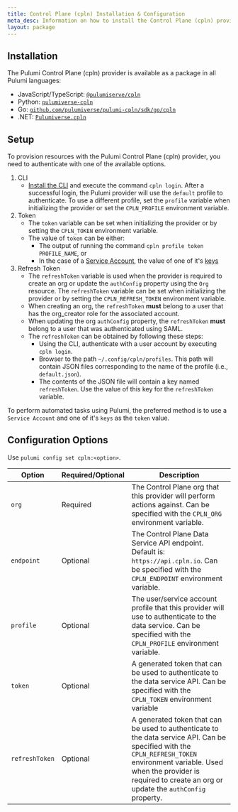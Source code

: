 ```yaml
---
title: Control Plane (cpln) Installation & Configuration
meta_desc: Information on how to install the Control Plane (cpln) provider.
layout: package
---
```


## Installation

The Pulumi Control Plane (cpln) provider is available as a package in all Pulumi languages:

* JavaScript/TypeScript: [`@pulumiserve/cpln`](https://www.npmjs.com/package/@pulumiverse/cpln)
* Python: [`pulumiverse-cpln`](https://pypi.org/project/pulumiverse-cpln/)
* Go: [`github.com/pulumiverse/pulumi-cpln/sdk/go/cpln`](https://pkg.go.dev/github.com/pulumiverse/pulumi-cpln/sdk)
* .NET: [`Pulumiverse.cpln`](https://www.nuget.org/packages/Pulumiverse.cpln)

## Setup

To provision resources with the Pulumi Control Plane (cpln) provider, you need to authenticate with one of the available options.
1. CLI
    - [Install the CLI](https://docs.controlplane.com/reference/cli#installation) and execute the command `cpln login`. After a successful login, the Pulumi provider will use the `default` profile to authenticate. To use a different profile, set the `profile` variable when initializing the provider or set the `CPLN_PROFILE` environment variable.
2. Token
    - The `token` variable can be set when initializing the provider or by setting the `CPLN_TOKEN` environment variable.
    - The value of `token` can be either:
        - The output of running the command `cpln profile token PROFILE_NAME`, or
        - In the case of a [Service Account](https://docs.controlplane.com/reference/serviceaccount), the value of one of it's [keys](https://docs.controlplane.com/reference/serviceaccount#keys)
3. Refresh Token
    - The `refreshToken` variable is used when the provider is required to create an org or update the `authConfig` property using the `Org` resource. The `refreshToken` variable can be set when initializing the provider or by setting the `CPLN_REFRESH_TOKEN` environment variable.
    - When creating an org, the `refreshToken` **must** belong to a user that has the org_creator role for the associated account.
    - When updating the org `authConfig` property, the `refreshToken` **must** belong to a user that was authenticated using SAML.
    - The `refreshToken` can be obtained by following these steps:
        - Using the CLI, authenticate with a user account by executing `cpln login`.
        - Browser to the path `~/.config/cpln/profiles`. This path will contain JSON files corresponding to the name of the profile (i.e., `default.json`).
        - The contents of the JSON file will contain a key named `refreshToken`. Use the value of this key for the `refreshToken` variable.

To perform automated tasks using Pulumi, the preferred method is to use a `Service Account` and one of it's `keys` as the `token` value.

## Configuration Options

Use `pulumi config set cpln:<option>`.

| Option | Required/Optional | Description |
|-----|------|----|
| `org`| Required | The Control Plane org that this provider will perform actions against. Can be specified with the `CPLN_ORG` environment variable. |
| `endpoint`| Optional | The Control Plane Data Service API endpoint. Default is: `https://api.cpln.io`. Can be specified with the `CPLN_ENDPOINT` environment variable. |
| `profile`| Optional | The user/service account profile that this provider will use to authenticate to the data service. Can be specified with the `CPLN_PROFILE` environment variable. |
| `token`| Optional | A generated token that can be used to authenticate to the data service API. Can be specified with the `CPLN_TOKEN` environment variable |
| `refreshToken`| Optional | A generated token that can be used to authenticate to the data service API. Can be specified with the `CPLN_REFRESH_TOKEN` environment variable. Used when the provider is required to create an org or update the `authConfig` property. |
